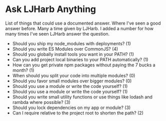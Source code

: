 # Ask LJHarb Anything
List of things that could use a documented answer. Where I've seen a good answer before. Many a time given by LJHarb. I added a number for how many times I've seen LJHarb answer the question.
* Should you ship my node_modules with deployments? (1)
* Should you write ES Modules over CommonJS? (4)
* Should you globally install tools you want in your PATH? (1)
* Can you add project local binaries to your PATH automatically? (1)
* How can you get private npm packages without paying the 7 bucks a month? (1)
* When should you split your code into multiple modules? (0)
* Should you favor small modules over bigger modules? (0)
* Should you use a module or write the code yourself? (1)
* Should you use a module or write the code yourself? (1)
* Should you write small utility functions or use things like lodash and rambda where possible? (3)
* Should you lock dependencies on my app or module? (3)
* Can I require relative to the project root to shorten the path? (2)
